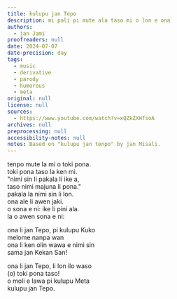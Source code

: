 ```yaml
---
title: kulupu jan Tepo
description: mi pali pi mute ala taso mi o lon e ona
authors:
  - jan Jami
proofreaders: null
date: 2024-07-07
date-precision: day
tags:
  - music
  - derivative
  - parody
  - humorous
  - meta
original: null
license: null
sources:
  - https://www.youtube.com/watch?v=xQZkZXHfsoA
archives: null
preprocessing: null
accessibility-notes: null
notes: Based on "kulupu jan tenpo" by jan Misali.
---
```



tenpo mute la mi o toki pona.  \
toki pona taso la ken mi.  \
"nimi sin li pakala li ike a,  \
taso nimi majuna li pona."  \
pakala la nimi sin li lon.  \
ona ale li awen jaki.  \
o sona e ni: ike li pini ala.  \
la o awen sona e ni:

ona li jan Tepo, pi kulupu Kuko  \
melome nanpa wan  \
ona li ken olin wawa e nimi sin  \
sama jan Kekan San!

ona li jan Tepo, li lon ilo waso  \
(o) toki pona taso!  \
o moli e lawa pi kulupu Meta  \
kulupu jan Tepo.
